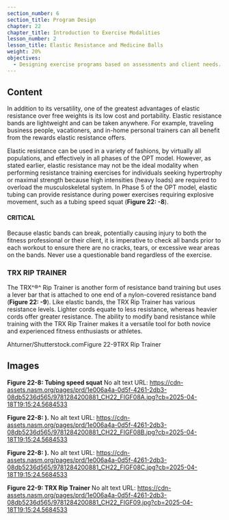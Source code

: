 ```yaml
---
section_number: 6
section_title: Program Design
chapter: 22
chapter_title: Introduction to Exercise Modalities
lesson_number: 2
lesson_title: Elastic Resistance and Medicine Balls
weight: 20%
objectives:
  - Designing exercise programs based on assessments and client needs.
---
```


## Content
In addition to its versatility, one of the greatest advantages of elastic resistance over free weights is its low cost and portability. Elastic resistance bands are lightweight and can be taken anywhere. For example, traveling business people, vacationers, and in-home personal trainers can all benefit from the rewards elastic resistance offers.

Elastic resistance can be used in a variety of fashions, by virtually all populations, and effectively in all phases of the OPT model. However, as stated earlier, elastic resistance may not be the ideal modality when performing resistance training exercises for individuals seeking hypertrophy or maximal strength because high intensities (heavy loads) are required to overload the musculoskeletal system. In Phase 5 of the OPT model, elastic tubing can provide resistance during power exercises requiring explosive movement, such as a tubing speed squat (**Figure 22: -8**).

#### CRITICAL

Because elastic bands can break, potentially causing injury to both the fitness professional or their client, it is imperative to check all bands prior to each workout to ensure there are no cracks, tears, or excessive wear areas on the bands. Never use a questionable band regardless of the exercise.

### TRX RIP TRAINER

The TRX^®^ Rip Trainer is another form of resistance band training but uses a lever bar that is attached to one end of a nylon-covered resistance band (**Figure 22: -9**). Like elastic bands, the TRX Rip Trainer has various resistance levels. Lighter cords equate to less resistance, whereas heavier cords offer greater resistance. The ability to modify band resistance while training with the TRX Rip Trainer makes it a versatile tool for both novice and experienced fitness enthusiasts or athletes.

Ahturner/Shutterstock.comFigure 22-9TRX Rip Trainer

## Images

**Figure 22-8: Tubing speed squat**
No alt text
URL: https://cdn-assets.nasm.org/pages/prd/1e006a4a-0d5f-4261-2db3-08db5236d565/9781284200881_CH22_FIGF08A.jpg?cb=2025-04-18T19:15:24.5684533

**Figure 22-8: ).**
No alt text
URL: https://cdn-assets.nasm.org/pages/prd/1e006a4a-0d5f-4261-2db3-08db5236d565/9781284200881_CH22_FIGF08B.jpg?cb=2025-04-18T19:15:24.5684533

**Figure 22-8: ).**
No alt text
URL: https://cdn-assets.nasm.org/pages/prd/1e006a4a-0d5f-4261-2db3-08db5236d565/9781284200881_CH22_FIGF08C.jpg?cb=2025-04-18T19:15:24.5684533

**Figure 22-9: TRX Rip Trainer**
No alt text
URL: https://cdn-assets.nasm.org/pages/prd/1e006a4a-0d5f-4261-2db3-08db5236d565/9781284200881_CH22_FIGF09.jpg?cb=2025-04-18T19:15:24.5684533